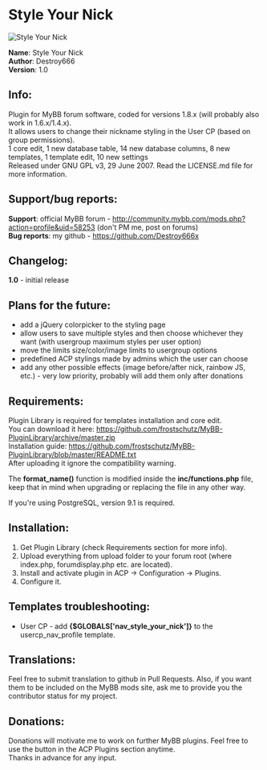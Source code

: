 **Style Your Nick**
===============

![Style Your Nick](https://raw.github.com/Destroy666x/MyBB-Style-Your-Nick/master/preview1.png "Preview")  

**Name**: Style Your Nick  
**Author**: Destroy666  
**Version**: 1.0  

**Info**:
---------

Plugin for MyBB forum software, coded for versions 1.8.x (will probably also work in 1.6.x/1.4.x).  
It allows users to change their nickname styling in the User CP (based on group permissions).  
1 core edit, 1 new database table, 14 new database columns, 8 new templates, 1 template edit, 10 new settings  
Released under GNU GPL v3, 29 June 2007. Read the LICENSE.md file for more information.  

**Support/bug reports**: 
------------------------

**Support**: official MyBB forum - http://community.mybb.com/mods.php?action=profile&uid=58253 (don't PM me, post on forums)  
**Bug reports**: my github - https://github.com/Destroy666x  

**Changelog**:
--------------

**1.0** - initial release  

**Plans for the future**:
------------------------

* add a jQuery colorpicker to the styling page
* allow users to save multiple styles and then choose whichever they want (with usergroup maximum styles per user option)
* move the limits size/color/image limits to usergroup options
* predefined ACP stylings made by admins which the user can choose
* add any other possible effects (image before/after nick, rainbow JS, etc.) - very low priority, probably will add them only after donations

**Requirements**:
-----------------

Plugin Library is required for templates installation and core edit.  
You can download it here: https://github.com/frostschutz/MyBB-PluginLibrary/archive/master.zip  
Installation guide: https://github.com/frostschutz/MyBB-PluginLibrary/blob/master/README.txt  
After uploading it ignore the compatibility warning.  

The **format_name()** function is modified inside the **inc/functions.php** file, keep that in mind when upgrading or replacing the file in any other way.  

If you're using PostgreSQL, version 9.1 is required.  

**Installation**:
-----------------

1. Get Plugin Library (check Requirements section for more info).
2. Upload everything from upload folder to your forum root (where index.php, forumdisplay.php etc. are located).
3. Install and activate plugin in ACP -> Configuration -> Plugins.
4. Configure it.

**Templates troubleshooting**:
------------------------------

* User CP - add **{$GLOBALS['nav_style_your_nick']}** to the usercp_nav_profile template.

**Translations**:
-----------------

Feel free to submit translation to github in Pull Requests. Also, if you want them to be included on the MyBB mods site, ask me to provide you the contributor status for my project.

**Donations**:
-------------

Donations will motivate me to work on further MyBB plugins. Feel free to use the button in the ACP Plugins section anytime.  
Thanks in advance for any input.